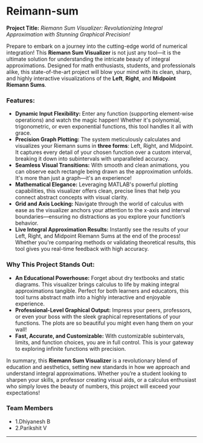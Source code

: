 # Reimann-sum
**Project Title:** *Riemann Sum Visualizer: Revolutionizing Integral Approximation with Stunning Graphical Precision!*

Prepare to embark on a journey into the cutting-edge world of numerical integration! This **Riemann Sum Visualizer** is not just any tool—it is the ultimate solution for understanding the intricate beauty of integral approximations. Designed for math enthusiasts, students, and professionals alike, this state-of-the-art project will blow your mind with its clean, sharp, and highly interactive visualizations of the **Left**, **Right**, and **Midpoint Riemann Sums**.

### Features:
- **Dynamic Input Flexibility:** Enter any function (supporting element-wise operations) and watch the magic happen! Whether it's polynomial, trigonometric, or even exponential functions, this tool handles it all with grace.
- **Precision Graph Plotting:** The system meticulously calculates and visualizes your Riemann sums in **three forms**: Left, Right, and Midpoint. It captures every detail of your chosen function over a custom interval, breaking it down into subintervals with unparalleled accuracy.
- **Seamless Visual Transitions:** With smooth and clean animations, you can observe each rectangle being drawn as the approximation unfolds. It's more than just a graph—it's an experience!
- **Mathematical Elegance:** Leveraging MATLAB's powerful plotting capabilities, this visualizer offers clean, precise lines that help you connect abstract concepts with visual clarity.
- **Grid and Axis Locking:** Navigate through the world of calculus with ease as the visualizer anchors your attention to the x-axis and interval boundaries—ensuring no distractions as you explore your function’s behavior.
- **Live Integral Approximation Results:** Instantly see the results of your Left, Right, and Midpoint Riemann Sums at the end of the process! Whether you're comparing methods or validating theoretical results, this tool gives you real-time feedback with high accuracy.

### Why This Project Stands Out:
- **An Educational Powerhouse:** Forget about dry textbooks and static diagrams. This visualizer brings calculus to life by making integral approximations tangible. Perfect for both learners and educators, this tool turns abstract math into a highly interactive and enjoyable experience.
- **Professional-Level Graphical Output:** Impress your peers, professors, or even your boss with the sleek graphical representations of your functions. The plots are so beautiful you might even hang them on your wall!
- **Fast, Accurate, and Customizable:** With customizable subintervals, limits, and function choices, you are in full control. This is your gateway to exploring infinite functions with precision.

In summary, this **Riemann Sum Visualizer** is a revolutionary blend of education and aesthetics, setting new standards in how we approach and understand integral approximations. Whether you’re a student looking to sharpen your skills, a professor creating visual aids, or a calculus enthusiast who simply loves the beauty of numbers, this project will exceed your expectations!
### Team Members
- 1.Dhiyanesh B
- 2.Parikshit V
---
